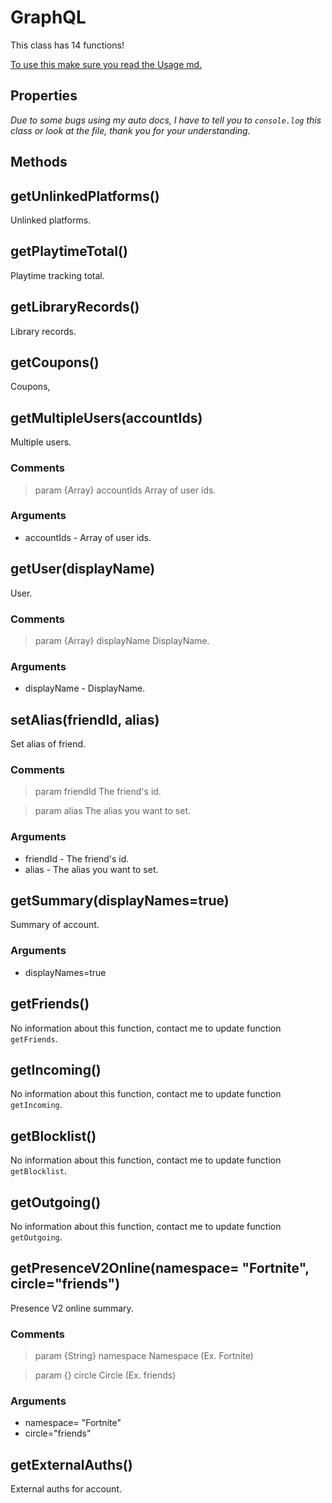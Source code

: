 # GraphQL
This class has 14 functions!

[To use this make sure you read the Usage md.](https://stoplight.io/p/docs/gh/teenari/fortnitenode/docs/Usage.md?srn=gh/teenari/fortnitenode/docs/Usage.md&group=master)

## Properties
*Due to some bugs using my auto docs, I have to tell you to `console.log` this class or look at the file, thank you for your understanding.*

## Methods

## getUnlinkedPlatforms()
Unlinked platforms.

## getPlaytimeTotal()
Playtime tracking total.

## getLibraryRecords()
Library records.

## getCoupons()
Coupons,

## getMultipleUsers(accountIds)
Multiple users.

### Comments
> param {Array} accountIds Array of user ids.

### Arguments
- accountIds - Array of user ids.

## getUser(displayName)
User.

### Comments
> param {Array} displayName DisplayName.

### Arguments
- displayName - DisplayName.

## setAlias(friendId, alias)
Set alias of friend.

### Comments
> param friendId The friend's id.

> param alias The alias you want to set.

### Arguments
- friendId - The friend's id.
- alias - The alias you want to set.

## getSummary(displayNames=true)
Summary of account.

### Arguments
- displayNames=true

## getFriends()
No information about this function, contact me to update function `getFriends`.

## getIncoming()
No information about this function, contact me to update function `getIncoming`.

## getBlocklist()
No information about this function, contact me to update function `getBlocklist`.

## getOutgoing()
No information about this function, contact me to update function `getOutgoing`.

## getPresenceV2Online(namespace= "Fortnite", circle="friends")
Presence V2 online summary.

### Comments
> param {String} namespace Namespace (Ex. Fortnite)

> param {} circle Circle (Ex. friends)

### Arguments
- namespace= "Fortnite"
- circle="friends"

## getExternalAuths()
External auths for account.